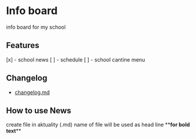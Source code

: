 # **Info board**

info board for my school

## **Features**

[x] - school news
[ ] - schedule
[ ] - school cantine menu

## **Changelog**

- [changelog.md](changelog.md)

## **How to use News**

create file in aktuality (.md)
name of file will be used as head line
\*\***for bold text**\*\*